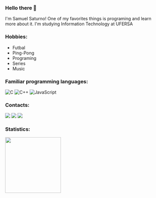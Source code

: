 ### Hello there 👋
I'm Samuel Saturno! One of my favorites things is programing and learn more about it.
I'm studying Information Technology at UFERSA

### Hobbies:
+ Futbal
+ Ping-Pong
+ Programing
+ Series
+ Music

### Familiar programming languages:

![C](https://img.shields.io/badge/c-%2300599C.svg?style=for-the-badge&logo=c&logoColor=white) ![C++](https://img.shields.io/badge/c++-%2300599C.svg?style=for-the-badge&logo=c%2B%2B&logoColor=white) <!--![Python](https://img.shields.io/badge/python-3670A0?style=for-the-badge&logo=python&logoColor=ffdd54)--> ![JavaScript](https://img.shields.io/badge/javascript-%23323330.svg?style=for-the-badge&logo=javascript&logoColor=%23F7DF1E)
  
<!--
<div>
<a> <img loading="lazy" src="https://img.shields.io/visual-studio-marketplace/release-date/:extensionId" target="_blank"></a>
</div>
-->

### Contacts:

<div>
<a href="https://instagram.com/saturno_samuel?igshid=NzZIODBkYWE4Ng==" target="_blank"><img loading="lazy" src="https://img.shields.io/badge/-Instagram-%23E4405F?style=for-the-badge&logo=instagram&logoColor=white" target="_blank"></a>
<a href = "mailto:contato@samuelsaturno058@gmail.com"><img loading="lazy" src="https://img.shields.io/badge/Gmail-D14836?style=for-the-badge&logo=gmail&logoColor=white" target="_blank"></a>
<a href="https://www.linkedin.com/in/samuel-de-almeida-saturno-3b63a320b/" target="_blank"><img loading="lazy" src="https://img.shields.io/badge/-LinkedIn-%230077B5?style=for-the-badge&logo=linkedin&logoColor=white" target="_blank"></a>   
</div>

### Statistics:
<div>
<a href="https://github.com/Samuel-Saturno">
<!--
<img loading="lazy" height="180em" src="https://github-readme-stats.vercel.app/api/top-langs/?username=Samuel-Saturno&layout=compact&langs_count=7&theme=dracula"/>
-->
<img loading="lazy" height="180em" src="https://github-readme-stats.vercel.app/api?username=Samuel-Saturno&show_icons=true&theme=dracula&include_all_commits=true&count_private=true"/>
</div>
